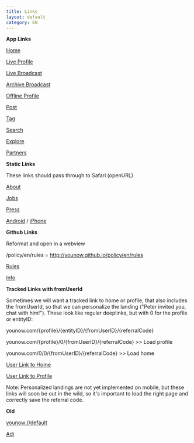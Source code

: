 ```yaml
---
title: Links
layout: default
category: EN
---
```

**App Links**

[Home](https://www2-vd.younow.com)

[Live Profile](https://www2-vd.younow.com/QA1qwwwwwwwwwwwwwwwwwwwww)

[Live Broadcast](https://www2-vd.younow.com/YounowIsrael/6034571/139/y4PbGRv/b)

[Archive Broadcast](https://www2-vd.younow.com/hamidalizadeh1224/6034491/755348/1043/b)

[Offline Profile](https://www2-vd.younow.com/OzanAdiguzel)

[Post](https://www2-vd.younow.com/Hungry4Wormssssssssssssss/3365/139/113/p)

[Tag](https://www2-vd.younow.com/explore/dj)

[Search](https://www2-vd.younow.com/explore/?q=dj)

[Explore](https://www2-vd.younow.com/explore)

[Partners](https://www2-vd.younow.com/partners)

**Static Links**

These links should pass through to Safari (openURL)

[About](https://www2-vd.younow.com/about)

[Jobs](https://www2-vd.younow.com/jobs)

[Press](https://www2-vd.younow.com/press)

[Android](https://www2-vd.younow.com/app/android) / [iPhone](https://www2-vd.younow.com/app/iphone)

**Github Links**

Reformat and open in a webview

/policy/en/rules = http://younow.github.io/policy/en/rules

[Rules](https://www2-vd.younow.com/policy/en/rules)

[Info](https://www2-vd.younow.com/info/en/manycam)

**Tracked Links with fromUserId**

Sometimes we will want a tracked link to home or profile, that also includes the fromUserId, so that we can personalize the landing ("Peter invited you, chat with him!"). These look like regular deeplinks, but with 0 for the profile or entityID:

younow.com/{profile}/{entityID}/{fromUserID}/{referralCode}

younow.com/{profile}/0/{fromUserID}/{referralCode} >> Load profile

younow.com/0/0/{fromUserID}/{referralCode} >> Load home

[User Link to Home](https://www2-vd.younow.com/0/0/34636/h3r43o)

[User Link to Profile](https://www2-vd.younow.com/OzanAdiguzel/0/34636/oi3hf33n)

Note: Personalized landings are not yet implemented on mobile, but these links will soon be out in the wild, so it's important to load the right page and correctly save the referral code.

**Old**

[younow://default](younow://default)

[Adi](https://www.younow.com/Adi)


